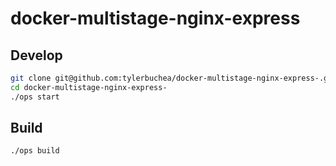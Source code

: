 # docker-multistage-nginx-express

## Develop

```bash
git clone git@github.com:tylerbuchea/docker-multistage-nginx-express-.git
cd docker-multistage-nginx-express-
./ops start
```

## Build

```bash
./ops build
```
